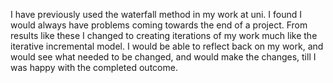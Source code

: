 I have previously used the waterfall method in my work at uni. 
I found I would always have problems coming towards the end of a project. 
From results like these I changed to creating iterations of my work much like the iterative incremental model. 
I would be able to reflect back on my work, and would see what needed to be changed, and would make the changes, 
till I was happy with the completed outcome.
